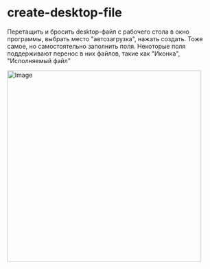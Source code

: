 # create-desktop-file

Перетащить и бросить desktop-файл с рабочего стола в окно программы, выбрать место "автозагрузка", нажать создать.
Тоже самое, но самостоятельно заполнить поля.
Некоторые поля поддерживают перенос в них файлов, такие как "Иконка", "Исполняемый файл"

<img width="452" height="446" alt="Image" src="https://github.com/user-attachments/assets/f468a9da-8654-4f23-96d0-79d6a8176694" />
